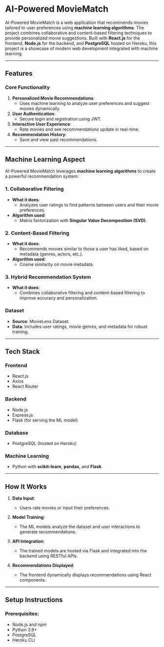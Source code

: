 # AI-Powered MovieMatch 

AI-Powered MovieMatch is a web application that recommends movies tailored to user preferences using **machine learning algorithms**. The project combines collaborative and content-based filtering techniques to provide personalized movie suggestions. Built with **React.js** for the frontend, **Node.js** for the backend, and **PostgreSQL** hosted on Heroku, this project is a showcase of modern web development integrated with machine learning.

---

## Features

### **Core Functionality**
1. **Personalized Movie Recommendations**:  
   - Uses machine learning to analyze user preferences and suggest movies dynamically.
2. **User Authentication**:  
   - Secure login and registration using JWT.
3. **Interactive User Experience**:  
   - Rate movies and see recommendations update in real-time.
4. **Recommendation History**:  
   - Save and view past recommendations.

---

## **Machine Learning Aspect**

AI-Powered MovieMatch leverages **machine learning algorithms** to create a powerful recommendation system:

### **1. Collaborative Filtering**  
- **What it does**:  
   - Analyzes user ratings to find patterns between users and their movie preferences.
- **Algorithm used**:  
   - Matrix factorization with **Singular Value Decomposition (SVD)**.

### **2. Content-Based Filtering**  
- **What it does**:  
   - Recommends movies similar to those a user has liked, based on metadata (genres, actors, etc.).
- **Algorithm used**:  
   - Cosine similarity on movie metadata.

### **3. Hybrid Recommendation System**  
- **What it does**:  
   - Combines collaborative filtering and content-based filtering to improve accuracy and personalization.

### **Dataset**  
- **Source**: MovieLens Dataset.  
- **Data**: Includes user ratings, movie genres, and metadata for robust training.

---

## **Tech Stack**

### **Frontend**  
- React.js  
- Axios  
- React Router

### **Backend**  
- Node.js  
- Express.js  
- Flask (for serving the ML model)  

### **Database**  
- PostgreSQL (hosted on Heroku)  

### **Machine Learning**  
- Python with **scikit-learn**, **pandas**, and **Flask**.

---

## **How It Works**

1. **Data Input**:  
   - Users rate movies or input their preferences.  

2. **Model Training**:  
   - The ML models analyze the dataset and user interactions to generate recommendations.  

3. **API Integration**:  
   - The trained models are hosted via Flask and integrated into the backend using RESTful APIs.

4. **Recommendations Displayed**:  
   - The frontend dynamically displays recommendations using React components.

---

## **Setup Instructions**

### Prerequisites:
- Node.js and npm
- Python 3.8+
- PostgreSQL
- Heroku CLI